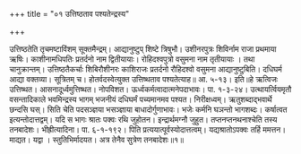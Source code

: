+++
title = "०१ उत्तिष्ठताव पश्यतेन्द्रस्य"

+++

उत्तिष्ठतेति तृचमष्टाविंशम् सूक्तमैन्द्रम्। आद्यानुष्टुप् शिष्टे त्रिषुभौ। उशीनरपुत्रः शिविर्नाम राजा प्रथमाया ऋषिः। काशीनामधिपतिः प्रतर्दनो नाम द्वितीयायाः। रोहिदश्वपुत्रो वसुमना नाम तृतीयायाः । तथा चानुक्रान्तम्। उत्तिष्ठतैकर्चाः शिबिरौशीनरः काशिराजः प्रतर्दनो रौहिदश्वो वसुमना आद्यानुष्टुबिति। दधिघर्म आद्या वक्तव्या। सूत्रितम् च। होतर्वदस्वेत्युक्त उत्तिष्थताव पश्यतेत्याह॥ आ. ५-१३। इति॥हे ऋत्विजः उत्तिष्थत। आसनादूर्ध्वमुत्तिष्थत। नोपविशत। ऊर्ध्वकर्मत्वादात्मनेपदाभावः। पा. १-३-२४। उत्थायर्त्वियमृतौ वसन्तादिकाले भवमिन्द्रस्य भागम् भजनीयं दधिघर्मं पच्यमानमव पश्यत। निरीक्षध्वम्। ऋतुशब्दाद्भवार्थे छन्दसि घस्। सिति चेति पदसञ्ज्ञया भसञ्ज्ञाया बाधादोर्गुणाभावः। भजेः कर्मनि घञन्तो भागशब्दः। कर्षात्वत इत्यन्तोदात्तद्वम्। यदि स भागः श्रातः पक्वः रथि जुहोतन। इन्द्रार्थमग्नौ जुहुत। तप्तनप्तनथनाश्चेति तस्य तनबादेशः। भीह्रीत्यादिना। पा. ६-१-१९२। पिति प्रत्ययात्पूर्वस्योदात्तत्वम्। यद्यश्रातोऽपक्वः तर्हि ममत्तन। माद्यत। यद्वा । स्तुतिभिर्मादयत। अत्र तेनैव सुत्रेण तनबादेशः॥१॥